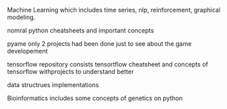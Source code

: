 Machine Learning which includes time series, nlp, reinforcement, graphical modeling.


nomral python cheatsheets and important concepts


pyame only 2 projects had been done just to see about the game developement


tensorflow repository consists tensortflow cheatsheet and concepts of tensorflow withprojects to understand better


data structrues implementations 


Bioinformatics includes some concepts of genetics on python

